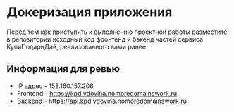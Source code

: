 # Докеризация приложения

Перед тем как приступить к выполнению проектной работы разместите в репозитории исходный код фронтенд и бэкенд частей сервиса КупиПодариДай, реализованного вами ранее. 

## Информация для ревью
- IP адрес - 158.160.157.206
- Frontend - https://kpd.vdovina.nomoredomainswork.ru
- Backend - https://api.kpd.vdovina.nomoredomainswork.ru